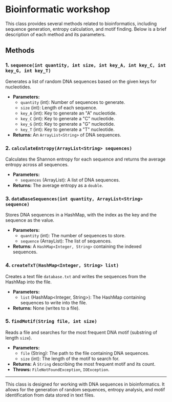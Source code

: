 # Bioinformatic workshop

This class provides several methods related to bioinformatics, including sequence generation, entropy calculation, and motif finding. Below is a brief description of each method and its parameters.

## Methods

### 1. `sequence(int quantity, int size, int key_A, int key_C, int key_G, int key_T)`

Generates a list of random DNA sequences based on the given keys for nucleotides.

- **Parameters:**
  - `quantity` (int): Number of sequences to generate.
  - `size` (int): Length of each sequence.
  - `key_A` (int): Key to generate an "A" nucleotide.
  - `key_C` (int): Key to generate a "C" nucleotide.
  - `key_G` (int): Key to generate a "G" nucleotide.
  - `key_T` (int): Key to generate a "T" nucleotide.
- **Returns:** An `ArrayList<String>` of DNA sequences.

### 2. `calculateEntropy(ArrayList<String> sequences)`

Calculates the Shannon entropy for each sequence and returns the average entropy across all sequences.

- **Parameters:**
  - `sequences` (ArrayList<String>): A list of DNA sequences.
- **Returns:** The average entropy as a `double`.

### 3. `dataBaseSequences(int quantity, ArrayList<String> sequence)`

Stores DNA sequences in a HashMap, with the index as the key and the sequence as the value.

- **Parameters:**
  - `quantity` (int): The number of sequences to store.
  - `sequence` (ArrayList<String>): The list of sequences.
- **Returns:** A `HashMap<Integer, String>` containing the indexed sequences.

### 4. `createTxT(HashMap<Integer, String> list)`

Creates a text file `database.txt` and writes the sequences from the HashMap into the file.

- **Parameters:**
  - `list` (HashMap<Integer, String>): The HashMap containing sequences to write into the file.
- **Returns:** None (writes to a file).

### 5. `findMotif(String file, int size)`

Reads a file and searches for the most frequent DNA motif (substring of length `size`).

- **Parameters:**
  - `file` (String): The path to the file containing DNA sequences.
  - `size` (int): The length of the motif to search for.
- **Returns:** A `String` describing the most frequent motif and its count.
- **Throws:** `FileNotFoundException`, `IOException`.

---

This class is designed for working with DNA sequences in bioinformatics. It allows for the generation of random sequences, entropy analysis, and motif identification from data stored in text files.
